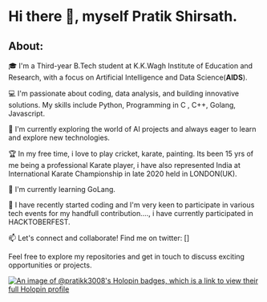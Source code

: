 # Hi there 👋, myself Pratik Shirsath. 

## About:

🎓 I'm a Third-year B.Tech student at K.K.Wagh Institute of Education and Research, with a focus on Artificial Intelligence and Data Science(**AIDS**).

💻 I'm passionate about coding, data analysis, and building innovative solutions. My skills include Python, Programming in C , C++, Golang, Javascript.

🚀 I'm currently exploring the world of AI projects and always eager to learn and explore new technologies.

🏆 In my free time, i love to play cricket, karate, painting. Its been 15 yrs of me being a professional Karate player, i have also represented India at International Karate Championship in late 2020 held in LONDON(UK).

🌱 I'm currently learning GoLang.

🤝 I have recently started coding and I'm very keen to participate in various tech events for my handfull contribution...., i have currently participated in HACKTOBERFEST.

📫 Let's connect and collaborate! Find me on twitter: []

Feel free to explore my repositories and get in touch to discuss exciting opportunities or projects.




[![An image of @pratikk3008's Holopin badges, which is a link to view their full Holopin profile](https://holopin.me/pratikk3008)](https://holopin.io/@pratikk3008)
